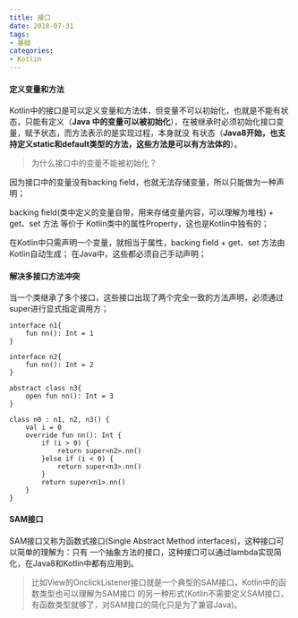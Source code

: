 ```yaml
---
title: 接口
date: 2018-07-31
tags:
- 基础
categories:
- Kotlin
---
```


<!-- toc -->

#### 定义变量和方法

Kotlin中的接口是可以定义变量和方法体，但变量不可以初始化，也就是不能有状态，只能有定义（**Java
中的变量可以被初始化**），在被继承时必须初始化接口变量，赋予状态，而方法表示的是实现过程，本身就没
有状态（**Java8开始，也支持定义static和default类型的方法，这些方法是可以有方法体的**）。

> 为什么接口中的变量不能被初始化？

因为接口中的变量没有backing field，也就无法存储变量，所以只能做为一种声明；

backing field(类中定义的变量自带，用来存储变量内容，可以理解为堆栈) + get、set 方法 等价于
Kotlin类中的属性Property，这也是Kotlin中独有的；

在Kotlin中只需声明一个变量，就相当于属性，backing field + get、set 方法由Kotlin自动生成；
在Java中，这些都必须自己手动声明；

#### 解决多接口方法冲突

当一个类继承了多个接口，这些接口出现了两个完全一致的方法声明，必须通过super进行显式指定调用方；

```
interface n1{
    fun nn(): Int = 1
}

interface n2{
    fun nn(): Int = 2
}

abstract class n3{
    open fun nn(): Int = 3
}

class n0 : n1, n2, n3() {
    val i = 0
    override fun nn(): Int {
        if (i > 0) {
            return super<n2>.nn()
        }else if (i < 0) {
            return super<n3>.nn()
        }
        return super<n1>.nn()
    }
}
```
#### SAM接口
SAM接口又称为函数式接口(Single Abstract Method interfaces)，这种接口可以简单的理解为：只有
一个抽象方法的接口，这种接口可以通过lambda实现简化，在Java8和Kotlin中都有应用到。

> 比如View的OnclickListener接口就是一个典型的SAM接口，Kotlin中的函数类型也可以理解为SAM接口
的另一种形式(Kotlin不需要定义SAM接口，有函数类型就够了，对SAM接口的简化只是为了兼容Java)。
